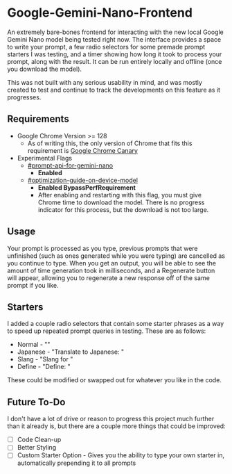 # Google-Gemini-Nano-Frontend
An extremely bare-bones frontend for interacting with the new local Google Gemini Nano model being tested right now. The interface provides a space to write your prompt, a few radio selectors for some premade prompt starters I was testing, and a timer showing how long it took to process your prompt, along with the result. It can be run entirely locally and offline (once you download the model).

This was not built with any serious usability in mind, and was mostly created to test and continue to track the developments on this feature as it progresses.
## Requirements
- Google Chrome Version >= 128
	- As of writing this, the only version of Chrome that fits this requirement is [Google Chrome Canary](https://www.google.com/chrome/canary/)
- Experimental Flags
	- [#prompt-api-for-gemini-nano](chrome://flags/#prompt-api-for-gemini-nano)
		- **Enabled**
	- [#optimization-guide-on-device-model](chrome://flags/#optimization-guide-on-device-model)
		- **Enabled BypassPerfRequirement**
		- After enabling and restarting with this flag, you must give Chrome time to download the model. There is no progress indicator for this process, but the download is not too large.
## Usage
Your prompt is processed as you type, previous prompts that were unfinished (such as ones generated while you were typing) are cancelled as you continue to type. When you get an output, you will be able to see the amount of time generation took in milliseconds, and a Regenerate button will appear, allowing you to regenerate a new response off of the same prompt if you like.
## Starters
I added a couple radio selectors that contain some starter phrases as a way to speed up repeated prompt queries in testing. These are as follows:
- Normal - ""
- Japanese - "Translate to Japanese: "
- Slang - "Slang for "
- Define - "Define: "

These could be modified or swapped out for whatever you like in the code.
## Future To-Do
I don't have a lot of drive or reason to progress this project much further than it already is, but there are a couple more things that could be improved:
- [ ] Code Clean-up
- [ ] Better Styling
- [ ] Custom Starter Option - Gives you the ability to type your own starter in, automatically prepending it to all prompts